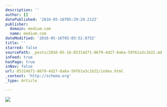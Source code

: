 ```yaml
---
description: ''
author: []
datePublished: '2016-05-16T05:29:29.212Z'
publisher:
  domain: medium.com
  name: medium.com
dateModified: '2016-05-16T05:03:52.075Z'
title: ''
starred: false
sourcePath: _posts/2016-05-16-85314d71-8679-4d27-8a6a-59f61a3c1b22.md
inFeed: true
hasPage: true
inNav: false
url: 85314d71-8679-4d27-8a6a-59f61a3c1b22/index.html
_context: 'http://schema.org'
_type: Article

---
```

![](https://cdn-images-1.medium.com/max/2000/1*WFbpfrjwVZfACpfSXgwj_Q.jpeg)
